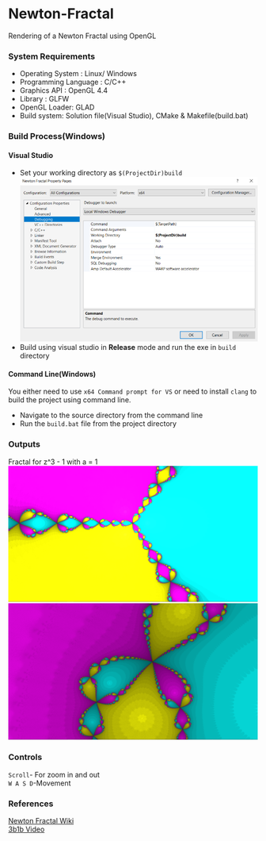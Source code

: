# Newton-Fractal
Rendering of a Newton Fractal using OpenGL
### System Requirements
-  Operating System : Linux/ Windows
-  Programming Language : C/C++
-  Graphics API : OpenGL 4.4
-  Library : GLFW
-  OpenGL Loader: GLAD
- Build system: Solution file(Visual Studio), CMake & Makefile(build.bat)

### Build Process(Windows)
#### Visual Studio
- Set your working directory as ```$(ProjectDir)build``` 
![vs](screenshots/vs-config.png)
- Build using visual studio in **Release** mode and run the exe in ```build``` directory

#### Command Line(Windows)
You either need to use ```x64 Command prompt for VS``` or need to install ```clang``` to build the project using command line.
- Navigate to the source directory from the command line 
- Run the ```build.bat``` file from the project directory

### Outputs
Fractal for z^3 - 1 with a = 1
![out](screenshots/fractal-zoom-out.png)  
![in](screenshots/fractal-zoom-in.png)

### Controls
```Scroll```- For zoom in and out  
```W A S D```-Movement

### References
[Newton Fractal Wiki](https://en.wikipedia.org/wiki/Newton_fractal)  
[3b1b Video](https://youtu.be/-RdOwhmqP5s)
